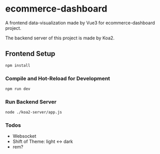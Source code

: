 # ecommerce-dashboard

A frontend data-visualization made by Vue3 for ecommerce-dashboard project.

The backend server of this project is made by Koa2.

## Frontend Setup

```sh
npm install
```

### Compile and Hot-Reload for Development

```sh
npm run dev
```

### Run Backend Server
```sh
node ./koa2-server/app.js
```

### Todos
- Websocket
- Shift of Theme: light ↔ dark
- rem?